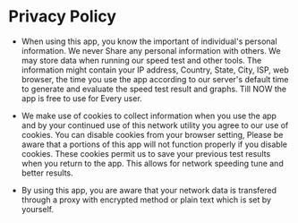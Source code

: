 # Privacy Policy
- When using this app, you know the important of individual's personal information. We never Share any personal information with others. We may store data when running our speed test and other tools. The information might contain your IP address, Country, State, City, ISP, web browser, the time you use the app according to our server's default time to generate and evaluate the speed test result and graphs. Till NOW the app is free to use for Every user.

- We make use of cookies to collect information when you use the app and by your continued use of this network utility you agree to our use of cookies. You can disable cookies from your browser setting, Please be aware that a portions of this app will not function properly if you disable cookies. These cookies permit us to save your previous test results when you return to the app. This allows for network speeding tune and better results.

- By using this app, you are aware that your network data is transfered through a proxy with encrypted method or plain text which is set by yourself.
